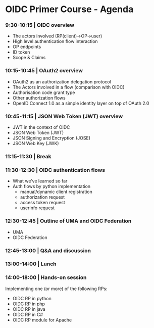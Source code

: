 # OIDC Primer Course - Agenda

### 9:30-10:15 | OIDC overview
- The actors involved (RP(client)->OP->user)
- High level authentication flow interaction
- OP endpoints
- ID token
- Scope & Claims

### 10:15-10:45 | OAuth2 overview
- OAuth2 as an authorization delegation protocol
- The Actors involved in a flow (comparison with OIDC)
- Authorisation code grant type
- Other authorization flows
- OpenID Connect 1.0 as a simple identity layer on top of OAuth 2.0

### 10:45-11:15 | JSON Web Token (JWT) overview
- JWT in the context of OIDC
- JSON Web Token (JWT)
- JSON Signing and Encryption (JOSE)
- JSON Web Key (JWK)
 
### 11:15-11:30 | Break
 
### 11:30-12:30 | OIDC authentication flows
- What we’ve learned so far
- Auth flows by python implementation
  - manual/dynamic client registration
  - authorization request
  - access token request
  - userinfo request

### 12:30-12:45 | Outline of UMA and OIDC Federation
- UMA
- OIDC Federation

### 12:45-13:00 | Q&A and discussion
 
### 13:00-14:00 | Lunch

### 14:00-18:00 | Hands-on session
Implementing one (or more) of the following RPs:
  - OIDC RP in python
  - OIDC RP in php
  - OIDC RP in java
  - OIDC RP in C#
  - OIDC RP module for Apache
